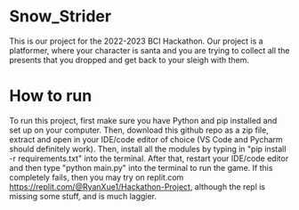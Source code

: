 # Snow_Strider
This is our project for the 2022-2023 BCI Hackathon. Our project is a platformer, where your character is santa and you are trying to collect all the presents that you dropped
and get back to your sleigh with them. 


# How to run
To run this project, first make sure you have Python and pip installed and set up on your computer. Then, download this github repo as a zip file, extract and open in your IDE/code editor of choice (VS Code and Pycharm should definitely work). Then, install all the modules by typing in "pip install -r requirements.txt" into the terminal. After that, restart your IDE/code editor and then type "python main.py" into the terminal to run the game. If this completely fails, then you may try on replit.com https://replit.com/@RyanXue1/Hackathon-Project, although the repl is missing some stuff, and is much laggier.
